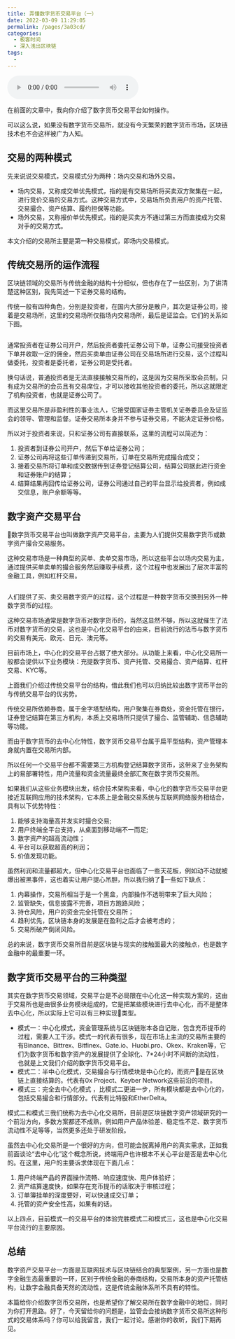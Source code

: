 ```yaml
---
title: 弄懂数字货币交易平台（一）
date: 2022-03-09 11:29:05
permalink: /pages/3a03cd/
categories:
  - 极客时间
  - 深入浅出区块链
tags:
  - 
---
```

<audio title="第27讲.弄懂数字货币交易平台（一）" src="https://static001.geekbang.org/resource/audio/c8/b1/c8a075d9d10b38adf5573c1adcee91b1.mp3" controls="controls"></audio> 
<p>在前面的文章中，我向你介绍了数字货币交易平台如何操作。</p>
<p>可以这么说，如果没有数字货币交易所，就没有今天繁荣的数字货币市场，区块链技术也不会这样被广为人知。</p>
<h2 id="-">交易的两种模式</h2>
<p>先来说说交易模式，交易模式分为两种：场内交易和场外交易。</p>
<ul>
<li>场内交易，又称成交单优先模式，指的是有交易场所将买卖双方聚集在一起，进行竞价交易的交易方式。这种交易方式中，交易场所负责用户的资产托管、交易撮合、资产结算、履约担保等功能。</li>
<li>场外交易，又称报价单优先模式，指的是买卖方不通过第三方而直接成为交易对手的交易方式。</li>
</ul>
<p>本文介绍的交易所主要是第一种交易模式，即场内交易模式。</p>
<h2 id="-">传统交易所的运作流程</h2>
<p>区块链领域的交易所与传统金融的结构十分相似，但也存在了一些区别，为了讲清楚这种区别，我先简述一下证券交易的结构。</p>
<p>传统一般有四种角色，分别是投资者，在国内大部分是散户，其次是证券公司，接着是交易场所，这里的交易场所仅指场内交易场所，最后是证监会。它们的关系如下图。</p>
<p><img src="https://static001.geekbang.org/resource/image/76/37/76886d161ba82de5fc8a65a815024437.png" alt=""></p>
<p>通常投资者在证券公司开户，然后投资者委托证券公司下单，证券公司接受投资者下单并收取一定的佣金，然后买卖单由证券公司在交易场所进行交易，这个过程叫做委托，投资者是委托者，证券公司是受托者。</p>
<p>换句话说，普通投资者是无法直接接触交易所的，这是因为交易所采取会员制，只有成为交易所的会员且有交易席位，才可以接收其他投资者的委托，所以这就限定了机构投资者，也就是证券公司了。</p>
<p>而这里交易所是非盈利性的事业法人，它接受国家证券主管机关证券委员会及证监会的领导、管理和监督。证券交易所本身并不参与证券交易，不能决定证券价格。</p>
<p>所以对于投资者来说，只和证券公司有直接联系，这里的流程可以简述为： </p>
<ol>
<li>投资者到证券公司开户，然后下单给证券公司；</li>
<li>证券公司再将这些订单传递到交易所，订单在交易所完成撮合成交；</li>
<li>接着交易所将订单和成交数据传到证券登记结算公司，结算公司据此进行资金和证券账户的结算；</li>
<li>结算结果再回传给证券公司，证券公司通过自己的平台显示给投资者，例如成交信息，账户余额等等。</li>
</ol>
<!-- [[[read_end]]] -->
<h2 id="-">数字资产交易平台</h2>
<p>数字货币交易平台也叫做数字资产交易平台，主要为人们提供交易数字货币或数字资产撮合交易服务。</p>
<p>这种交易市场是一种典型的买单、卖单交易市场，所以这些平台以场内交易为主，通过提供买单卖单的撮合服务然后赚取手续费，这个过程中也发展出了层次丰富的金融工具，例如杠杆交易。</p>
<p><img src="https://static001.geekbang.org/resource/image/f6/55/f60764ab401d56c3734b431bae314255.png" alt=""></p>
<p>人们提供了买、卖交易数字资产的过程，这个过程是一种数字货币交换到另外一种数字货币的过程。</p>
<p>这种交易市场通常是数字货币对数字货币的，当然这显然不够，所以这就催生了法币对数字货币的交易，这也是中心化交易平台的由来，目前流行的法币与数字货币的交易有美元、欧元、日元、澳元等。</p>
<p>目前市场上，中心化的交易平台占据了绝大部分。从功能上来看，中心化交易所一般都会提供以下业务模块：充提数字货币、资产托管、交易撮合、资产结算、杠杆交易、KYC等。</p>
<p>上面我们介绍过传统交易平台的结构，借此我们也可以归纳比较出数字货币平台的与传统交易平台的优劣势。</p>
<p>传统交易所依赖券商，属于金字塔型结构，用户聚集在券商处，资金托管在银行，证券登记结算在第三方机构，本质上交易场所只提供了撮合、监管辅助、信息辅助等功能。</p>
<p>而由于数字货币的去中心化特性，数字货币交易平台属于扁平型结构，资产管理本身就内置在交易所内部。</p>
<p>所以任何一个交易平台都不需要第三方机构登记结算数字货币，这带来了业务架构上的易部署特性，用户流量和资金流量最终全部汇聚在数字货币交易所。</p>
<p>如果我们从这些业务模块出发，结合技术架构来看，中心化的数字货币交易平台更接近互联网应用的技术架构，它本质上是金融交易系统与互联网网络服务相结合，具有以下优势特性：</p>
<ol>
<li>能够支持海量高并发实时撮合交易;</li>
<li>用户终端全平台支持，从桌面到移动端不一而足;</li>
<li>数字资产的超高流动性；</li>
<li>平台可以获取超高的利润；</li>
<li>价值发现功能。</li>
</ol>
<p>虽然利润和流量都超大，但中心化交易平台也面临了一些天花板，例如动不动就被爆出被黑事件，这也着实让用户提心吊胆，所以我归纳了一些如下缺点：</p>
<ol>
<li>内幕操作，交易所相当于是一个黑盒，内部操作不透明带来了巨大风险；</li>
<li>监管缺失，信息披露不完善，项目方跑路风险；</li>
<li>持仓风险，用户的资金完全托管在交易所；</li>
<li>趋利优先，区块链本身的发展是在盈利之后才会被考虑的；</li>
<li>交易所破产倒闭风险。</li>
</ol>
<p>总的来说，数字货币交易所目前是区块链与现实的接触面最大的接触点，也是数字金融中的最重要一环。</p>
<h2 id="-">数字货币交易平台的三种类型</h2>
<p>其实在数字货币交易领域，交易平台是不必局限在中心化这一种实现方案的，这由于交易所也是由很多业务模块组成的，它是把某些模块进行去中心化，而不是整体去中心化，所以实际上它可以有三种实现类型。</p>
<ul>
<li>模式一：中心化模式，资金管理系统与区块链账本各自记账，包含充币提币的过程，需要人工干涉。模式一的代表有很多，现在市场上主流的交易所主要的有Binance、Bittrex、Bitfinex、Gate.io、Huobi.pro、Okex、Kraken等，它们为数字货币和数字资产的发展提供了全球化、7*24小时不间断的流动性，也就是上文我们介绍的数字货币交易平台。</li>
<li>模式二：半中心化模式，交易撮合与行情模块是中心化的，而资产是在区块链上直接结算的。代表有0x Project、Keyber Network这些前沿的项目。</li>
<li>模式三：完全去中心化模式 ，比模式二更进一步，所有模块都是去中心化的，包括交易撮合和行情部分。代表有比特股和EtherDelta。</li>
</ul>
<p>模式二和模式三我们统称为去中心化交易所，目前是区块链数字资产领域研究的一个前沿方向，多数方案都还不成熟，例如用户产品体验差、稳定性不足、数字货币流动性不足等等，当然更多还处于研发阶段。</p>
<p>虽然去中心化交易所是一个很好的方向，但可能会脱离掉用户的真实需求，正如我前面谈论“去中心化”这个概念所说，终端用户也许根本不关心平台是否是去中心化的。在这里，用户的主要诉求体现在下面几点：</p>
<ol>
<li>用户终端产品的界面操作流畅、响应速度快、用户体验好；</li>
<li>资产结算速度快，如果存在充币提币的话取决于审核过程；</li>
<li>订单簿挂单的深度要好，可以快速成交订单；</li>
<li>托管的资产安全性高，如果有的话。</li>
</ol>
<p>以上四点，目前模式一的交易平台的体验完胜模式二和模式三，这也是中心化交易平台流行的主要原因。</p>
<h2 id="-">总结</h2>
<p>数字资产交易平台一方面是互联网技术与区块链结合的典型案例，另一方面也是数字金融生态最重要的一环，区别于传统金融的券商结构，交易所本身的资产托管结构，让数字金融具备天然的流动性，这是传统金融体系所不具有的特性。</p>
<p>本篇给你介绍数字货币交易所，也是希望你了解交易所在数字金融中的地位，同时为你打开思路。好了，今天留给你的问题是，监管会会接纳数字货币交易所这种形式的交易体系吗？你可以给我留言，我们一起讨论。感谢你的收听，我们下期再见。</p>
<p></p>

